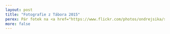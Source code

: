 ```yaml
---
layout: post
title: "Fotografie z Tábora 2015"
perex: Pár fotek na <a href="https://www.flickr.com/photos/ondrejsika/sets/72157655696551050" target="_blank">Flicekeru</a> od Ondreje.
more: false
---
```


